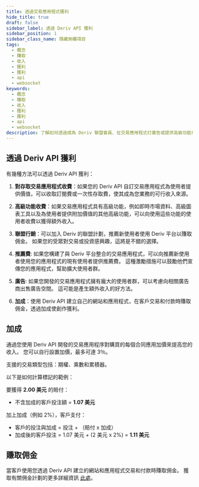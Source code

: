 ```yaml
---
title: 透過交易應用程式獲利
hide_title: true
draft: false
sidebar_label: 透過 Deriv API 獲利
sidebar_position: 1
sidebar_class_name: 隱藏側欄項目
tags:
  - 概念
  - 賺取
  - 收入
  - 獲利
  - 獲利
  - api
  - websocket
keywords:
  - 概念
  - 賺取
  - 收入
  - 獲利
  - 獲利
  - api
  - websocket
description: 了解如何透過成為 Deriv 聯盟會員、在交易應用程式打廣告或提供高級功能來使 Deriv API 獲利。
---
```


## 透過 Deriv API 獲利

有幾種方法可以透過 Deriv API 獲利：

1. **對存取交易應用程式收費**：如果您的 Deriv API 自訂交易應用程式為使用者提供價值，可以收取訂閱費或一次性存取費，使其成為您業務的可行收入來源。

2. **高級功能收費**：如果交易應用程式具有高級功能，例如即時市場資料、高級圖表工具以及為使用者提供附加價值的其他高級功能，可以向使用這些功能的使用者收費以獲得額外收入。

3. **聯盟行銷**：可以加入 Deriv 的聯盟計劃，推薦新使用者使用 Deriv 平台以賺取佣金。 如果您的受眾對交易或投資感興趣，這將是不錯的選擇。

4. **推薦費**: 如果您構建了與 Deriv 平台整合的交易應用程式，可以向推薦新使用者使用您的應用程式的現有使用者提供推薦費。 這種激勵措施可以鼓勵他們宣傳您的應用程式，幫助擴大使用者群。

5. **廣告**: 如果您開發的交易應用程式擁有龐大的使用者群，可以考慮向相關廣告商出售廣告空間。 這可能是產生額外收入的好方法。

6. **加成**：使用 Deriv API 建立自己的網站和應用程式，在客戶交易和付款時賺取佣金，透過加成使創作獲利。

## 加成

通過您使用 Deriv API 開發的交易應用程序對購買的每個合同應用加價來提高您的收入。 您可以自行設置加價，最多可達 3％。

支援的交易類型包括：期權、乘數和累積器。

以下是如何計算標記的範例：

要獲得 **2.00 美元** 的賠付：

- 不含加成的客戶投注額 = **1.07 美元**

加上加成（例如 2%），客戶支付：

- 客戶的投注與加成 = 投注 + （賠付 x 加成）
- 加成後的客戶投注 = 1.07 美元 + (2 美元 x 2%) = **1.11 美元**

## 賺取佣金

當客戶使用您透過 Deriv API 建立的網站和應用程式交易和付款時賺取佣金。 獲取有關佣金計劃的更多詳細資訊 [此處](https://www.deriv.com/partners/affiliate-ib)。
